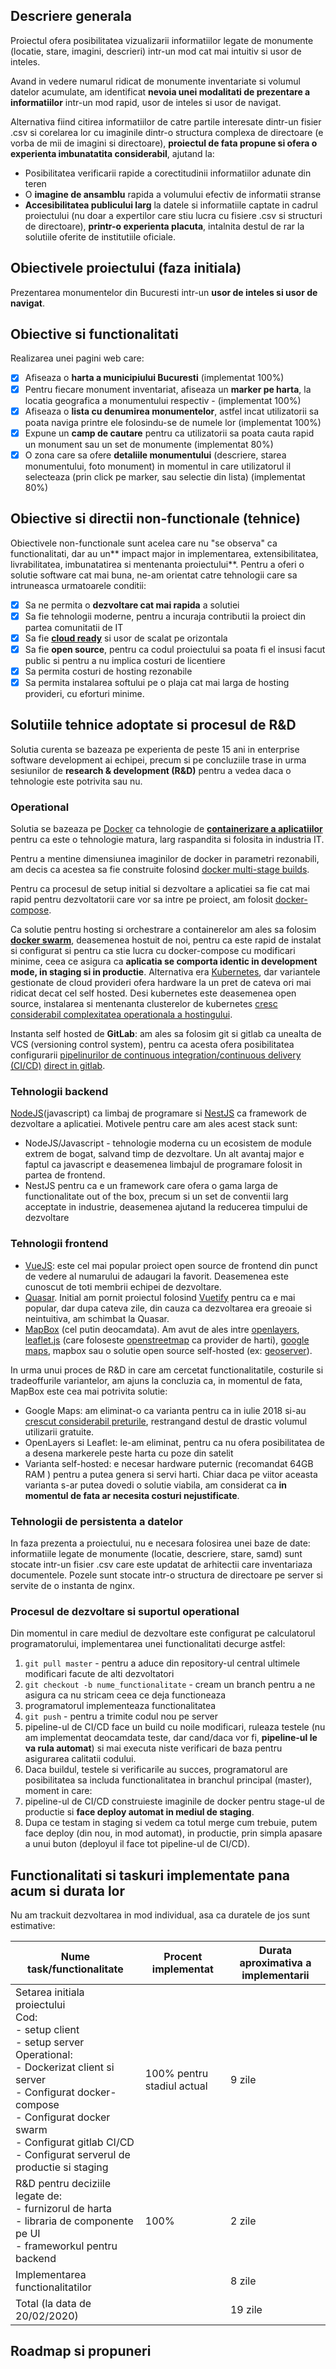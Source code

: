
## Descriere generala
Proiectul ofera posibilitatea vizualizarii informatiilor legate de monumente (locatie, stare, imagini, descrieri) intr-un mod cat mai intuitiv si usor de inteles. 

Avand in vedere numarul ridicat de monumente inventariate si volumul datelor acumulate, am identificat **nevoia unei modalitati de prezentare a informatiilor** intr-un mod rapid, usor de inteles si usor de navigat. 

Alternativa fiind citirea informatiilor de catre partile interesate dintr-un fisier .csv si corelarea lor cu imaginile dintr-o structura complexa de directoare (e vorba de mii de imagini si directoare), **proiectul de fata propune si ofera o experienta imbunatatita considerabil**, ajutand la:
* Posibilitatea verificarii rapide a corectitudinii informatiilor adunate din teren
* O **imagine de ansamblu** rapida a volumului efectiv de informatii stranse
* **Accesibilitatea publicului larg** la datele si informatiile captate in cadrul proiectului (nu doar a expertilor care stiu lucra cu fisiere .csv si structuri de directoare), **printr-o experienta placuta**, intalnita destul de rar la solutiile oferite de institutiile oficiale.

  
## Obiectivele proiectului (faza initiala)
Prezentarea monumentelor din Bucuresti intr-un **usor de inteles si usor de navigat**.


## Obiective si functionalitati
Realizarea unei pagini web care:
- [x] Afiseaza o **harta a municipiului Bucuresti** (implementat 100%)
- [x] Pentru fiecare monument inventariat, afiseaza un **marker pe harta**, la locatia geografica a monumentului respectiv - (implementat 100%)
- [x] Afiseaza o **lista cu denumirea monumentelor**, astfel incat utilizatorii sa poata naviga printre ele folosindu-se de numele lor (implementat 100%)
- [X] Expune un **camp de cautare** pentru ca utilizatorii sa poata cauta rapid un monument sau un set de monumente (implementat 80%)
- [x] O zona care sa ofere **detaliile monumentului** (descriere, starea monumentului, foto monument) in momentul in care utilizatorul il selecteaza (prin click pe marker, sau selectie din lista) (implementat 80%)

## Obiective si directii non-functionale (tehnice)
Obiectivele non-functionale sunt acelea care nu "se observa" ca functionalitati, dar au un** impact major in implementarea, extensibilitatea, livrabilitatea, imbunatatirea si mentenanta proiectului**. 
Pentru a oferi o solutie software cat mai buna, ne-am orientat catre tehnologii care sa intruneasca urmatoarele conditii:
- [x] Sa ne permita o **dezvoltare cat mai rapida** a solutiei
- [x] Sa fie tehnologii moderne, pentru a incuraja contributii la proiect din partea comunitatii de IT
- [x] Sa fie **[cloud ready](https://blog.luminanetworks.com/what-does-cloud-ready-mean)** si usor de scalat pe orizontala
- [x] Sa fie **open source**, pentru ca codul proiectului sa poata fi el insusi facut public si pentru a nu implica costuri de licentiere
- [x] Sa permita costuri de hosting rezonabile
- [x] Sa permita instalarea softului pe o plaja cat mai larga de hosting provideri, cu eforturi minime.

## Solutiile tehnice adoptate si procesul de R&D
Solutia curenta se bazeaza pe experienta de peste 15 ani in enterprise software development ai echipei, precum si pe concluziile trase in urma sesiunilor de **research & development (R&D)** pentru a vedea daca o tehnologie este potrivita sau nu.

### Operational
Solutia se bazeaza pe [Docker](https://www.docker.com/) ca tehnologie de **[containerizare a aplicatiilor](https://www.parkmycloud.com/blog/application-containerization/)** pentru ca este o tehnologie matura, larg raspandita si folosita in industria IT.

Pentru a mentine dimensiunea imaginilor de docker in parametri rezonabili, am decis ca acestea sa fie construite folosind [docker multi-stage builds](https://medium.com/capital-one-tech/multi-stage-builds-and-dockerfile-b5866d9e2f84).

Pentru ca procesul de setup initial si dezvoltare a aplicatiei sa fie cat mai rapid pentru dezvoltatorii care vor sa intre pe proiect, am folosit [docker-compose](https://gabrieltanner.org/blog/docker-compose).

Ca solutie pentru hosting si orchestrare a containerelor am ales sa folosim **[docker swarm](https://docs.docker.com/engine/swarm/)**, deasemenea hostuit de noi, pentru ca este rapid de instalat si configurat si pentru ca stie lucra cu docker-compose cu modificari minime, ceea ce asigura ca **aplicatia se comporta identic in development mode, in staging si in productie**. Alternativa era [Kubernetes](https://kubernetes.io/), dar variantele gestionate de cloud provideri ofera hardware la un pret de cateva ori mai ridicat decat cel self hosted. Desi kubernetes este deasemenea open source, instalarea si mentenanta clusterelor de kubernetes [cresc considerabil complexitatea operationala a hostingului](https://gist.github.com/jonathan-kosgei/dac620fed9d9aeec35050bcc0a146647).

Instanta self hosted de **GitLab**: am ales sa folosim git si gitlab ca unealta de VCS (versioning control system), pentru ca acesta ofera posibilitatea configurarii [pipelinurilor de continuous integration/continuous delivery (CI/CD)](https://semaphoreci.com/blog/cicd-pipeline) [direct in gitlab](https://docs.gitlab.com/ee/ci/).

### Tehnologii backend

[NodeJS](https://nodejs.org/en/)(javascript) ca limbaj de programare si [NestJS](https://nestjs.com/) ca framework de dezvoltare a aplicatiei. Motivele pentru care am ales acest stack sunt:
- NodeJS/Javascript - tehnologie moderna cu un ecosistem de module extrem de bogat, salvand timp de dezvoltare. Un alt avantaj major e faptul ca javascript e deasemenea limbajul de programare folosit in partea de frontend.
- NestJS pentru ca e un framework care ofera o gama larga de functionalitate out of the box, precum si un set de conventii larg acceptate in industrie, deasemenea ajutand la reducerea timpului de dezvoltare

### Tehnologii frontend
- [VueJS](https://vuejs.org/): este cel mai popular proiect open source de frontend din punct de vedere al numarului de adaugari la favorit. Deasemenea este cunoscut de toti membrii echipei de dezvoltare.
- [Quasar](https://quasar.dev/). Initial am pornit proiectul folosind [Vuetify](https://vuetifyjs.com/en/) pentru ca e mai popular, dar dupa cateva zile, din cauza ca dezvoltarea era greoaie si neintuitiva, am schimbat la Quasar.
- [MapBox](https://www.mapbox.com/) (cel putin deocamdata). Am avut de ales intre [openlayers](https://openlayers.org/), [leaflet.js](https://leafletjs.com/) (care foloseste [openstreetmap](https://www.openstreetmap.org/) ca provider de harti), [google maps](https://developers.google.com/maps/documentation), mapbox sau o solutie open source self-hosted (ex: [geoserver](http://geoserver.org/)). 

In urma unui proces de R&D in care am cercetat functionalitatile, costurile si tradeoffurile variantelor, am ajuns la concluzia ca, in momentul de fata, MapBox este cea mai potrivita solutie:
- Google Maps: am eliminat-o ca varianta pentru ca in iulie 2018 si-au [crescut considerabil preturile](https://geoawesomeness.com/developers-up-in-arms-over-google-maps-api-insane-price-hike/), restrangand destul de drastic volumul utilizarii gratuite.
- OpenLayers si Leaflet: le-am eliminat, pentru ca nu ofera posibilitatea de a desena markerele peste harta cu poze din satelit
- Varianta self-hosted: e necesar hardware puternic (recomandat 64GB RAM ) pentru a putea genera si servi harti. Chiar daca pe viitor aceasta varianta s-ar putea dovedi o solutie viabila, am considerat ca **in momentul de fata ar necesita costuri nejustificate**.

### Tehnologii de persistenta a datelor
In faza prezenta a proiectului, nu e necesara folosirea unei baze de date: informatiile legate de monumente (locatie, descriere, stare, samd) sunt stocate intr-un fisier .csv care este updatat de arhitectii care inventariaza documentele. Pozele sunt stocate intr-o structura de directoare pe server si servite de o instanta de nginx.

### Procesul de dezvoltare si suportul operational
Din momentul in care mediul de dezvoltare este configurat pe calculatorul programatorului, implementarea unei functionalitati decurge astfel:
1. `git pull master` - pentru a aduce din repository-ul central ultimele modificari facute de alti dezvoltatori
2. `git checkout -b nume_functionalitate` - cream un branch pentru a ne asigura ca nu stricam ceea ce deja functioneaza
3. programatorul implementeaza functionalitatea
4. `git push` - pentru a trimite codul nou pe server
5. pipeline-ul de CI/CD face un build cu noile modificari, ruleaza testele (nu am implementat deocamdata teste, dar cand/daca vor fi, **pipeline-ul le va rula automat**) si mai executa niste verificari de baza pentru asigurarea calitatii codului.
6. Daca buildul, testele si verificarile au succes, programatorul are posibilitatea sa includa functionalitatea in branchul principal (master), moment in care:
7. pipeline-ul de CI/CD construieste imaginile de docker pentru stage-ul de productie si **face deploy automat in mediul de staging**.
8. Dupa ce testam in staging si vedem ca totul merge cum trebuie, putem face deploy (din nou, in mod automat), in productie, prin simpla apasare a unui buton (deployul il face tot pipeline-ul de CI/CD).

## Functionalitati si taskuri implementate pana acum si durata lor
Nu am trackuit dezvoltarea in mod individual, asa ca duratele de jos sunt estimative:
<!---
Tabela creata cu https://www.tablesgenerator.com/markdown_tables
-->

| Nume task/functionalitate                                                                                                                                                                                                                                                   | Procent implementat        | Durata aproximativa a implementarii |
|-----------------------------------------------------------------------------------------------------------------------------------------------------------------------------------------------------------------------------------------------------------------------------|----------------------------|-------------------------------------|
| Setarea initiala proiectului<br>Cod:<br> - setup client <br> - setup server<br>Operational:<br> - Dockerizat client si server<br> - Configurat docker-compose<br> - Configurat docker swarm<br> - Configurat gitlab CI/CD<br> - Configurat serverul de productie si staging | 100% pentru stadiul actual | 9 zile                              |
| R&D pentru deciziile legate de:<br>- furnizorul de harta<br>- libraria de componente pe UI<br>- frameworkul pentru backend                                                                                                                                                  | 100%                       | 2 zile                              |
| Implementarea functionalitatilor                                                                                                                                                                                                                                            |                            | 8 zile                              |
| Total (la data de 20/02/2020)                                                                                                                                                                                                                                               |                            | 19 zile                             |


## Roadmap si propuneri